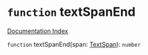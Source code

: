 # `function` textSpanEnd

[Documentation Index](../README.md)

`function` textSpanEnd(span: [TextSpan](../interface.TextSpan/README.md)): `number`

